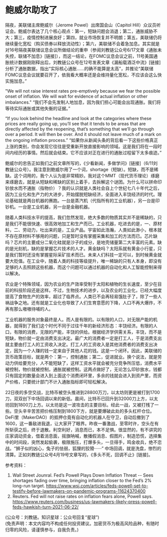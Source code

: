 # 鲍威尔助攻了

隔夜，美联储主席鲍威尔（Jerome Powel）出席国会山（Capitol Hill）众议员听证会。鲍威尔表达了几个核心观点：第一，短缺问题会消退；第二，通胀威胁不大；第三，疫情控制进展良好；第四，就业市场恢复并不明朗；第五，美联储仍将继续量化宽松（购买债券以释放流动性）；第六，美联储不会着急加息。其实就是对16号隔夜美联储议息会议所做结论的重申（参阅刘教链公众号6/17文章《通胀未失控，联储不加息》[链接]），而这一结论，在FOMC议息会议之前，11号美国通胀统计数据刚刚释出后，刘教链公众号在12号发表文章《漏船载酒泛中流》[链接]分析了通胀数据，指出“实际核心通胀……的确不能算是太高”，并推论“美联储FOMC议息会议就要召开了，依我看大概率还是会维持量化宽松，不应该会这么快实施加息。”

"We will not raise interest rates pre-emptively because we fear the possible onset of inflation. We will wait for evidence of actual inflation or other imbalances."
“我们不会先发制人地加息，因为我们担心可能会出现通胀。我们将等待实际通胀或其他失衡的证据。”

“If you look behind the headline and look at the categories where these prices are really going up, you’ll see that it tends to be areas that are directly affected by the reopening, that’s something that we’ll go through over a period. It will then be over. And it should not leave much of a mark on the ongoing inflation process.”
“如果你从新闻头条的背后看一下这些价格真正上涨的类别，你会发现它往往是受重新开放直接影响的领域。这是我们将在一段时间内经历的事情。然后就会结束。它不应该对正在进行的通胀过程留下太多痕迹。”

鲍威尔的忠告正如我们之前文章所写的，《少看新闻，多做学问》[链接]（6/11刘教链公众号）。我注意到鲍威尔用了一个词，shortage（短缺）。短缺，而不是稀缺。这个词用的，我个人认为是非常精妙。我对这个MMT（现代货币理论）琢磨来琢磨去，就是从短缺和稀缺的区别上着手，去拆解这个谜团。为什么可以拼命印钞放水而不通胀（指物价）？我的认识就是人类社会自上个世纪七八十年代之后，因为工业化和生产力的大进步，开始摆脱短缺经济，全面进入丰饶经济的时代。理论基础就是两台机器的赛跑。一台是蒸汽机（代指所有的工业机器），另一台是印钞机。一台是工业机器，另一台是金融机器。

随着人类科技水平的提高，我们忽然发现，绝大多数的物质其实并不是稀缺的，只是我们不能很快速、很高效地加工和生产而已。工业机器，吃进去的是，一、原材料，二、劳动力，吐出来的是，工业产品。宇宙如此浩瀚，人类如此渺小，根本就不存在原材料不够用的问题，只是暂时没有掌握采集和加工的方法而已。芯片缺吗？芯片的主要成分二氧化硅就是沙子的成分，是地壳储量第二大丰富的元素。缺的是光刻机，缺的是掌握芯片技术的人才。黄金缺吗？太阳系就有黄金小行星，只是我们暂时还没有掌握星际采矿技术而已。未来人们科技一定可以，到时候黄金就要大贬值。在工业中，随着人类的科技等级提升，唯一稀缺的只有人本身，即没有足够的人去照顾这些机器，而这个问题可以通过机器的自动化和人工智能控制来得以解决。

农业是个特殊领域，因为农业的生产效率受制于太阳和植物的生长速度，至少在目前的科技阶段还是这样。不过，生物技术的进步，以及农业的工业化，已经大幅度提高了食物生产的效率，超过了临界点。人类已不会再轻易饿肚子了，除了一些人祸战争之地。还有就是工业化也导致了人们生育意愿的下降，人口不再大爆炸，不再有那么嗷嗷待哺的人。

工业机器的服务对象最终是人。而人是有限的。以有限的人口，对无限产能的机器，就得到了我们这个时代不同于过往千年的新经济形态：丰饶经济。有限的人口，有限的消费，无限的产能，丰饶的供给。根据经济学供需关系，丰饶，而不是短缺，物价就一定由消费支出决定。最广大的消费者一定是打工人，于是消费支出就主要由打工人的工资收入决定。打工人的工资收入是其他消费者的消费支出决定，因为一个人赚的钱一定来自于其他人花的钱。这是一个闭环。因此，美联储的货币政策目标，就是两个：第一，控制通胀；第二，促进就业。换个说法，就是劳动力供给要充分，人不能短缺了，这样工资水平就会被充分竞争所压低，消费水平被控制，物价就被控制，通胀就被控制。这两点做好了，无论怎么印钞放水，钱都只有固定的数量会进入到上面这个消费闭环里，多余的钱就会进入到资产里，而资产价格，只要统计部门不计入通胀指标即可轻松解决。

22日夜的多空交战，比特币被空头推进到28800万刀，以太坊则更是被打到1700刀，双双创下中场回调以来的新低。晨间，比特币已回升到32000刀上方，以太坊回到1800刀上方。以太坊是这一波攻击的主要目标。经此一战，又被打残了一些。空头辛辛苦苦把价格压制到1800下方，就是要爆破此处的多头杠杆仓位。DeFi里（MakerDAO）的抵押仓竟有自动化的机器人在守卫，自动后撤到了1600，这一番敌进我退，让大家开了眼界。昨夜一番激战，至零时许，空头在有所斩获之后，终于退散。利空利好，消息而已，本不足惧。很显然的，有不讲究的庄家调动资金，借着消息面，摇旗呐喊，散播假消息、假图片，制造恐慌，选择集中的时间段，突然发起偷袭，极限施压，打爆多头，一旦得手，鸣金收兵，绝不恋战。“狮子似的凶心，兔子的怯弱，狐狸的狡猾······” 中场回调，就是洗盘，惨烈的清算。正如刘教链公众号4月19号文章写的，《多头不死，回调不止》[链接]。

参考资料：
1. Wall Street Jounral. Fed’s Powell Plays Down Inflation Threat -- Sees shortages fading over time, bringing inflation closer to the Fed’s 2% long-run target. https://www.wsj.com/articles/feds-powell-set-to-testify-before-lawmakers-on-pandemic-programs-11624370400
2. Reuters. Fed will not raise rates on inflation fears alone, Powell says. https://www.reuters.com/business/us-lawmakers-likely-press-powell-feds-hawkish-turn-2021-06-22/

(公众号：刘教链。知识星球：公众号回复“星球”) \
(免责声明：本文内容均不构成任何投资建议。加密货币为极高风险品种，有随时归零的风险，请谨慎参与，自我负责。)
